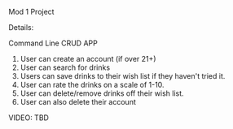 Mod 1 Project

Details:

Command Line CRUD APP

1. User can create an account (if over 21+)
2. User can search for drinks
3. Users can save drinks to their wish list if they haven't tried it.
4. User can rate the drinks on a scale of 1-10.
5. User can delete/remove drinks off their wish list.
6. User can also delete their account 

VIDEO: TBD
